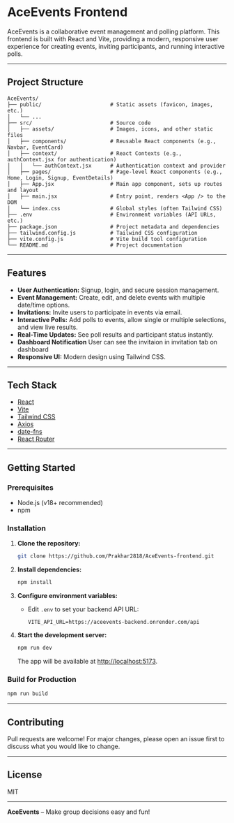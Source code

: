 # AceEvents Frontend

AceEvents is a collaborative event management and polling platform. This frontend is built with React and Vite, providing a modern, responsive user experience for creating events, inviting participants, and running interactive polls.

---

## Project Structure

```
AceEvents/
├── public/                      # Static assets (favicon, images, etc.)
│   └── ...
├── src/                         # Source code
│   ├── assets/                  # Images, icons, and other static files
│   ├── components/              # Reusable React components (e.g., Navbar, EventCard)
│   ├── context/                 # React Contexts (e.g., authContext.jsx for authentication)
│   │   └── authContext.jsx      # Authentication context and provider
│   ├── pages/                   # Page-level React components (e.g., Home, Login, Signup, EventDetails)
│   ├── App.jsx                  # Main app component, sets up routes and layout
│   ├── main.jsx                 # Entry point, renders <App /> to the DOM
│   └── index.css                # Global styles (often Tailwind CSS)
├── .env                         # Environment variables (API URLs, etc.)
├── package.json                 # Project metadata and dependencies
├── tailwind.config.js           # Tailwind CSS configuration
├── vite.config.js               # Vite build tool configuration
└── README.md                    # Project documentation
```

---

## Features

- **User Authentication:** Signup, login, and secure session management.
- **Event Management:** Create, edit, and delete events with multiple date/time options.
- **Invitations:** Invite users to participate in events via email.
- **Interactive Polls:** Add polls to events, allow single or multiple selections, and view live results.
- **Real-Time Updates:** See poll results and participant status instantly.
- **Dashboard Notification** User can see the  invitaion in invitation tab on dashboard
- **Responsive UI:** Modern design using Tailwind CSS.

---

## Tech Stack

- [React](https://react.dev/)
- [Vite](https://vitejs.dev/)
- [Tailwind CSS](https://tailwindcss.com/)
- [Axios](https://axios-http.com/)
- [date-fns](https://date-fns.org/)
- [React Router](https://reactrouter.com/)

---

## Getting Started

### Prerequisites

- Node.js (v18+ recommended)
- npm

### Installation

1. **Clone the repository:**
   ```sh
   git clone https://github.com/Prakhar2818/AceEvents-frontend.git
   ```

2. **Install dependencies:**
   ```sh
   npm install
   ```

3. **Configure environment variables:**
   - Edit `.env` to set your backend API URL:
     ```
     VITE_API_URL=https://aceevents-backend.onrender.com/api
     ```

4. **Start the development server:**
   ```sh
   npm run dev
   ```

   The app will be available at [http://localhost:5173](http://localhost:5173).

### Build for Production

```sh
npm run build
```

---

## Contributing

Pull requests are welcome! For major changes, please open an issue first to discuss what you would like to change.

---

## License

MIT

---

**AceEvents** – Make group decisions easy and fun!